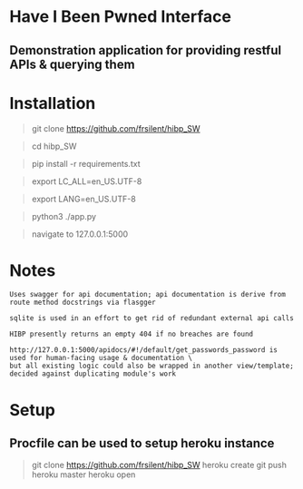 # Have I Been Pwned Interface
## Demonstration application for providing restful APIs & querying them

# Installation

> git clone https://github.com/frsilent/hibp_SW

> cd hibp_SW

> pip install -r requirements.txt

> export LC_ALL=en_US.UTF-8

> export LANG=en_US.UTF-8

> python3 ./app.py

> navigate to 127.0.0.1:5000

# Notes
```
Uses swagger for api documentation; api documentation is derive from route method docstrings via flasgger
```
```
sqlite is used in an effort to get rid of redundant external api calls
```
```
HIBP presently returns an empty 404 if no breaches are found
```
```
http://127.0.0.1:5000/apidocs/#!/default/get_passwords_password is used for human-facing usage & documentation \
but all existing logic could also be wrapped in another view/template; decided against duplicating module's work
```

# Setup

## Procfile can be used to setup heroku instance
> git clone https://github.com/frsilent/hibp_SW
> heroku create
> git push heroku master
> heroku open
